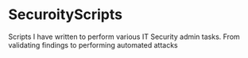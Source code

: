 # SecuroityScripts
Scripts I have written to perform various IT Security admin tasks. From validating findings to performing automated attacks
